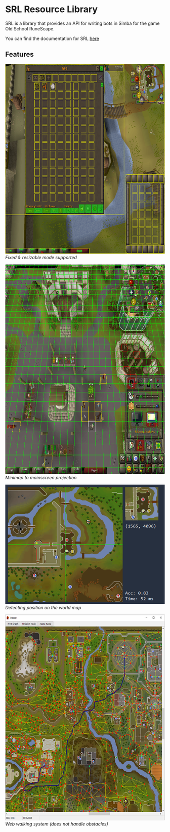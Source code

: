 SRL Resource Library
=====================
SRL is a library that provides an API for writing bots in Simba for the game Old School RuneScape.

You can find the documentation for SRL [here](https://ollydev.github.io/SRL-Development)

## Features

<img src="docs/images/resizable.png" width="738" height="600">\
*Fixed & resizable mode supported*

<img src="docs/images/mm2ms.png" width="734" height="662">\
*Minimap to mainscreen projection*

<img src="docs/images/walker.png">\
*Detecting position on the world map*

<img src="docs/images/webber.png" width="650" height="650">\
*Web walking system (does not handle obstacles)*
